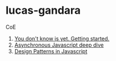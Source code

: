 # lucas-gandara
CoE 

1. [You don't know js yet. Getting started.](you-dont-know-js_yet_getting_started.md)
2. [Asynchronous Javascript deep dive](Asynchronous_javascript_deep_dive.md)
3. [Design Patterns in Javascript](desing_patterns_js.md)